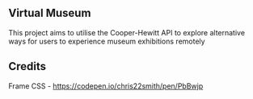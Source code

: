 ## Virtual Museum

This project aims to utilise the Cooper-Hewitt API to explore alternative ways for users to experience museum exhibitions remotely

## Credits
Frame CSS - https://codepen.io/chris22smith/pen/PbBwjp